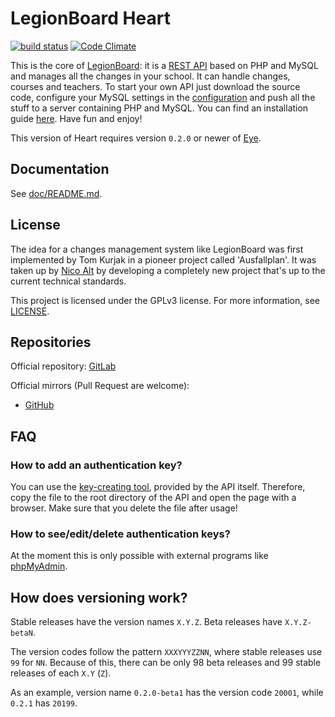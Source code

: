 # LegionBoard Heart

[![build status](https://gitlab.com/legionboard/heart/badges/master/build.svg)](https://gitlab.com/legionboard/heart/builds)
[![Code Climate](https://codeclimate.com/github/legionboard/heart/badges/gpa.svg)](https://codeclimate.com/github/legionboard/heart)

This is the core of [LegionBoard](https://legionboard.github.io): it
is a
[REST API](https://en.wikipedia.org/wiki/Representational_state_transfer)
based on PHP and MySQL and manages all the changes in your school. It
can handle changes, courses and teachers.
To start your own API just download the source code,
configure your MySQL settings in the
[configuration](src/lib/configuration-template.ini) and push all the
stuff to a server containing PHP and MySQL. You can find an installation
guide [here](install/english.md). Have fun and enjoy!

This version of Heart requires version `0.2.0` or newer of
[Eye](https://gitlab.com/legionboard/eye).

## Documentation

See [doc/README.md](doc/README.md).

## License

The idea for a changes management system like LegionBoard was first
implemented by Tom Kurjak in a pioneer project called 'Ausfallplan'. It
was taken up by [Nico Alt](mailto:nicoalt@posteo.org) by developing a
completely new project that's up to the current technical standards.

This project is licensed under the GPLv3 license. For more information,
see [LICENSE](./LICENSE).

## Repositories

Official repository:
[GitLab](https://gitlab.com/legionboard/heart)

Official mirrors (Pull Request are welcome):
* [GitHub](https://github.com/legionboard/heart)

## FAQ

### How to add an authentication key?

You can use the [key-creating tool](src/lib/tools/createKey.php),
provided by the API itself. Therefore, copy the file to the root
directory of the API and open the page with a browser. Make sure that
you delete the file after usage!

### How to see/edit/delete authentication keys?

At the moment this is only possible with external programs like
[phpMyAdmin](https://www.phpmyadmin.net).

## How does versioning work?

Stable releases have the version names `X.Y.Z`. Beta releases have
`X.Y.Z-betaN`.

The version codes follow the pattern `XXXYYYZZNN`, where stable releases use
`99` for `NN`. Because of this, there can be only 98 beta releases and
99 stable releases of each `X.Y` (`Z`).

As an example, version name `0.2.0-beta1` has the version code `20001`,
while `0.2.1` has `20199`.
